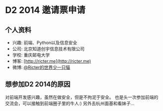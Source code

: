# D2 2014 邀请票申请

## 个人资料

- 兴趣: 前端、Python以及信息安全
- 公司: 北京知道创宇信息技术有限公司
- 学校: 重庆邮电大学
- 博客: [http://ricter.me](http://ricter.me) 
- 微博: [@Ricter的世界少一只猫](http://weibo.com/304266715)

## 想参加D2 2014的原因

对前端开发感兴趣，虽然在做安全，但是不拘泥于安全。
也是头一次参加前端的交流会，可以接触到前端圈子里的牛人:)
另外去杭州面基和看妹子…
